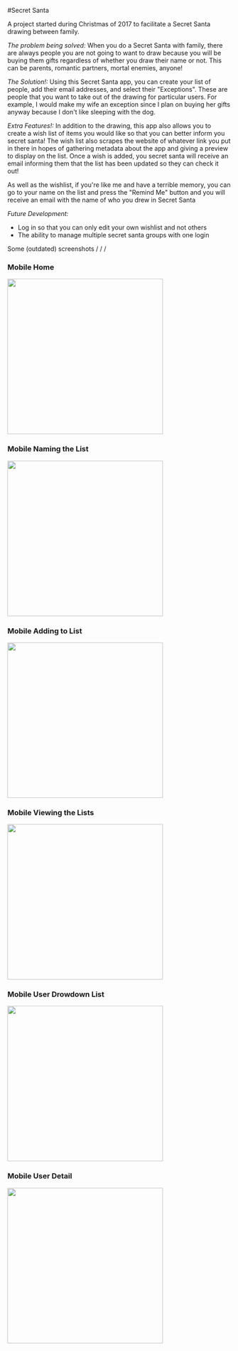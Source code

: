 #Secret Santa

A project started during Christmas of 2017 to facilitate a Secret Santa drawing between family. 

_The problem being solved:_ When you do a Secret Santa with family, there are always people you are not going to want to draw because you will be buying them gifts regardless of whether you draw their name or not. This can be parents, romantic partners, mortal enemies, anyone!

_The Solution!:_ Using this Secret Santa app, you can create your list of people, add their email addresses, and select their "Exceptions". These are people that you want to take out of the drawing for particular users. For example, I would make my wife an exception since I plan on buying her gifts anyway because I don't like sleeping with the dog.

_Extra Features!:_ In addition to the drawing, this app also allows you to create a wish list of items you would like so that you can better inform you secret santa! The wish list also scrapes the website of whatever link you put in there in hopes of gathering metadata about the app and giving a preview to display on the list. Once a wish is added, you secret santa will receive an email informing them that the list has been updated so they can check it out!

As well as the wishlist, if you're like me and have a terrible memory, you can go to your name on the list and press the "Remind Me" button and you will receive an email with the name of who you drew in Secret Santa

_Future Development:_
* Log in so that you can only edit your own wishlist and not others
* The ability to manage multiple secret santa groups with one login

Some (outdated) screenshots \/ \/ \/

### Mobile Home
<img width="350px" src="./public/assets/images/mobile_home.jpg" />


### Mobile Naming the List
<img width="350px" src="./public/assets/images/mobile_name.jpg" />


### Mobile Adding to List
<img width="350px" src="./public/assets/images/mobile_add.jpg" />

### Mobile Viewing the Lists
<img width="350px" src="./public/assets/images/mobile_lists.jpg" />

### Mobile User Drowdown List
<img width="350px" src="./public/assets/images/mobile_list.jpg" />

### Mobile User Detail
<img width="350px" src="./public/assets/images/mobile_user.jpg" />
